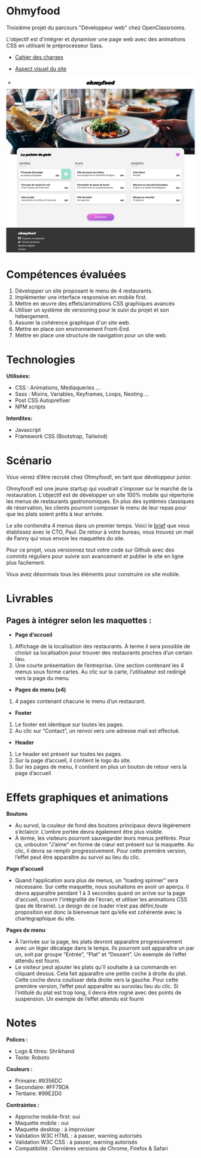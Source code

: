 # Ohmyfood

Troisième projet du parcours "Développeur web" chez OpenClassrooms. 

L'objectif est d'intégrer et dynamiser une page web avec des animations CSS en utilisant le préprocesseur Sass. 

- [Cahier des charges](./public/notes/Ohmyfood%20-%20Brief%20Cr%C3%A9atif.pdf)

- [Aspect visuel du site](./public/notes/Ohmyfood%20-%20Aspect%20visuel.pdf)

![screenshot du site](./public/notes/Ohmyfood%20-%20readme%20cover.jpg)

# Compétences évaluées

1. Développer un site proposant le menu de 4 restaurants.
2. Implémenter une interface responsive en mobile first.
3. Mettre en œuvre des effets/animations CSS graphiques avancés
4. Utiliser un système de versioning pour le suivi du projet et son hébergement.
5. Assurer la cohérence graphique d'un site web.
6. Mettre en place son environnement Front-End.
7. Mettre en place une structure de navigation pour un site web.

# Technologies
**Utilisées:** 
- CSS : Animations, Mediaqueries ...
- Sass : Mixins, Variables, Keyframes, Loops, Nesting ...
- Post CSS Autoprefixer 
- NPM scripts

**Interdites:** 
- Javascript 
- Framework CSS (Bootstrap, Tailwind)


# Scénario

Vous venez d’être recruté chez Ohmyfood!, en tant que développeur junior. 

Ohmyfood! est une jeune startup qui voudrait s'imposer sur le marché de la restauration. L'objectif est de développer un site 100% mobile qui répertorie les menus de restaurants gastronomiques. En plus des systèmes classiques de réservation, les clients pourront composer le menu de leur repas pour que les plats soient prêts à leur arrivée. 

Le site contiendra 4 menus dans un premier temps. Voici le [brief](https://s3.eu-west-1.amazonaws.com/course.oc-static.com/projects/Front-End+V2/P3+CSS+animations/DW+P3+-+Brief+creatif+-+Ohmyfood!.pdf) que vous établissez avec le CTO, Paul. De retour à votre bureau, vous trouvez un mail de Fanny qui vous envoie les maquettes du site.

Pour ce projet, vous versionnez tout votre code sur Github avec des commits réguliers pour suivre son avancement et publier le site en ligne plus facilement.

Vous avez désormais tous les éléments pour construire ce site mobile. 

# Livrables
## Pages à intégrer selon les maquettes :
- **Page d’accueil** 
1. Affichage de la localisation des restaurants. À terme il sera possible de choisir sa localisation pour trouver des restaurants proches d’un certain lieu. 
2. Une courte présentation de l’entreprise. Une section contenant les 4 menus sous forme cartes. Au clic sur la carte, l’utilisateur est redirigé vers la page du menu. 

- **Pages de menu (x4)**
1. 4 pages contenant chacune le menu d’un restaurant.

- **Footer**
1. Le footer est identique sur toutes les pages.
2. Au clic sur “Contact”, un renvoi vers une adresse mail est effectué.

- **Header**
1. Le header est présent sur toutes les pages.
2. Sur la page d’accueil, il contient le logo du site.
3. Sur les pages de menu, il contient en plus un bouton de retour vers la page d’accueil


# Effets graphiques et animations
**Boutons**
- Au survol, la couleur de fond des boutons principaux devra légèrement s’éclaircir. L’ombre portée devra également être plus visible.
- À terme, les visiteurs pourront sauvegarder leurs menus préférés. Pour ça, unbouton "J’aime" en forme de cœur est présent sur la maquette. Au clic, il devra se remplir progressivement. Pour cette première version, l’effet peut être apparaître au survol au lieu du clic.

**Page d’accueil**
- Quand l’application aura plus de menus, un “loading spinner” sera nécessaire. Sur cette maquette, nous souhaitons en avoir un aperçu. Il devra apparaître pendant 1 à 3 secondes quand on arrive sur la page d'accueil, couvrir l'intégralité de l'écran, et utiliser les animations CSS (pas de librairie). Le design de ce loader n’est pas défini,toute proposition est donc la bienvenue tant qu’elle est cohérente avec la chartegraphique du site.

**Pages de menu**
- À l’arrivée sur la page, les plats devront apparaître progressivement avec un léger décalage dans le temps. Ils pourront soit apparaître un par un, soit par groupe “Entrée”, “Plat” et “Dessert”. Un exemple de l’effet attendu est fourni.
- Le visiteur peut ajouter les plats qu'il souhaite à sa commande en cliquant dessus. Cela fait apparaître une petite coche à droite du plat. Cette coche devra coulisser dela droite vers la gauche. Pour cette première version, l’effet peut apparaître au survolau lieu du clic. Si l’intitulé du plat est trop long, il devra être rogné avec des points de suspension. Un exemple de l’effet attendu est fourni  

# Notes 
**Polices :**
- Logo & titres: Shrikhand
- Texte: Roboto

**Couleurs :**
- Primaire: #9356DC
- Secondaire: #FF79DA
- Tertiaire: #99E2D0

**Contraintes :**
- Approche mobile-first: oui
- Maquette mobile : oui
- Maquette desktop : à improviser
- Validation W3C HTML : à passer, warning autorisés
- Validation W3C CSS : à passer, warning autorisés
- Compatibilité : Dernières versions de Chrome, Firefox & Safari

